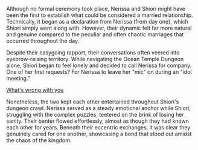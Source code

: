 <!-- title: Keeping Company -->

Although no formal ceremony took place, Nerissa and Shiori might have been the first to establish what could be considered a married relationship. Technically, it began as a declaration from Nerissa (from day one), which Shiori simply went along with. However, their dynamic felt far more natural and genuine compared to the peculiar and often chaotic marriages that occurred throughout the day.

Despite their easygoing rapport, their conversations often veered into eyebrow-raising territory. While navigating the Ocean Temple Dungeon alone, Shiori began to feel lonely and decided to call Nerissa for company. One of her first requests? For Nerissa to leave her "mic" on during an "idol meeting."

[What's wrong with you](#embed:https://www.youtube.com/live/LTIq_0ykLVA?t=4323)

Nonetheless, the two kept each other entertained throughout Shiori's dungeon crawl. Nerissa served as a steady emotional anchor while Shiori, struggling with the complex puzzles, teetered on the brink of losing her sanity. Their banter flowed effortlessly, almost as though they had known each other for years. Beneath their eccentric exchanges, it was clear they genuinely cared for one another, showcasing a bond that stood out amidst the chaos of the kingdom.
